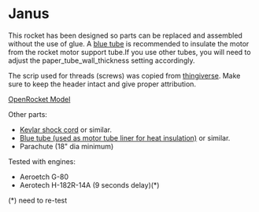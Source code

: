 # Janus

This rocket has been designed so parts can be replaced and assembled without the use of glue. A [blue tube](https://www.alwaysreadyrocketry.com/) is recommended to insulate the motor from the rocket motor support tube.If you use other tubes, you will need to adjust the paper_tube_wall_thickness setting accordingly.

The scrip used for threads (screws) was copied from [thingiverse](http://www.thingiverse.com/thing:900137). Make sure to keep the header intact and give proper attribution.

[OpenRocket Model](./OpenRocket-29mm.pdf)

Other parts:
* [Kevlar shock cord](https://www.amazon.com/gp/product/B00OVI9XE6/) or similar.
* [Blue tube (used as motor tube liner for heat insulation)](https://www.alwaysreadyrocketry.com/) or similar.
* Parachute (18" dia minimum)

Tested with engines:
* Aeroetch G-80
* Aerotech H-182R-14A  (9 seconds delay)(*)




(*) need to re-test



